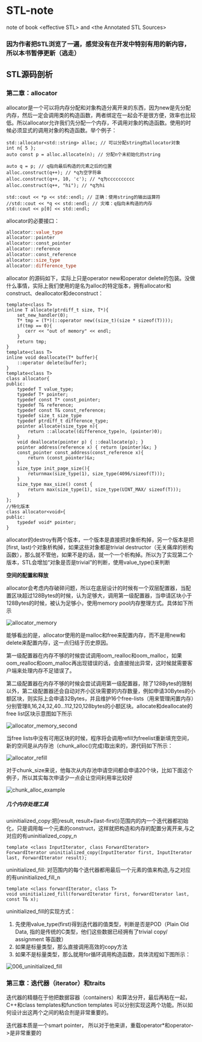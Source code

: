 # STL-note
note of book &lt;effective STL> and &lt;the Annotated STL Sources>
 
### 因为作者把STL浏览了一遍，感觉没有在开发中特别有用的新内容，所以本书暂停更新（逃走）


## STL源码剖析

### 第二章：allocator

allocator是一个可以将内存分配和对象构造分离开来的东西，因为new是先分配内存，然后一定会调用类的构造函数，两者绑定在一起会不是很方便，效率也比较低。所以allocator允许我们先分配一个内存，不调用对象的构造函数。使用的时候必须显式的调用对象的构造函数。举个例子：

```
std::allocator<std::string> alloc; // 可以分配string的allocator对象
int n{ 5 };
auto const p = alloc.allocate(n); // 分配n个未初始化的string

auto q = p; // q指向最后构造的元素之后的位置
alloc.construct(q++); // *q为空字符串
alloc.construct(q++, 10, 'c'); // *q为cccccccccc
alloc.construct(q++, "hi"); // *q为hi

std::cout << *p << std::endl; // 正确：使用string的输出运算符
//std::cout << *q << std::endl; // 灾难：q指向未构造的内存
std::cout << p[0] << std::endl;
```

allocator的必要接口：

```C++
allocator::value_type
allocator::pointer
allocator::const_pointer
allocator::reference
allocator::const_reference
allocator::size_type
allocator::difference_type
```

allocator 的源码如下，实际上只是operator new和operator delete的包装。没做什么事情，实际上我们使用的是名为alloc的特定版本，拥有allocator和construct、deallocator和deconstruct：

```
template<class T>
inline T allocate(ptrdiff_t size, T*){
    set_new_handler(0);
    T* tmp = (T*)(::operator new((size_t)(size * sizeof(T))));
    if(tmp == 0){
       cerr << "out of memory" << endl;
    }
    return tmp;
}
template<class T>
inline void deallocate(T* buffer){
    ::operator delete(buffer);
}
template<class T>
class allocator{
public:
    typedef T value_type;
    typedef T* pointer;
    typedef const T* const_pointer;
    typedef T& reference;
    typedef const T& const_reference;
    typedef size_t size_type
    typedef ptrdiff_t difference_type;
    pointer allocate(size_type n){
        return ::allocate((difference_type)n, (pointer)0);
    }
    void deallocate(pointer p) { ::deallocate(p); }
    pointer address(reference x) { return (pointer)&x; }
    const_pointer const_address(const_reference x){
        return (const_pointer)&x;
    }
    size_type init_page_size(){
        returnmax(size_type(1), size_type(4096/sizeof(T)));
    }
    size_type max_size() const {
        return max(size_type(1), size_type(UINT_MAX/ sizeof(T)));
    }
};
//特化版本
class allocator<void>{
public:
    typedef void* pointer;
}
```

allocator的destroy有两个版本，一个版本是直接把对象析构掉，另一个版本是把[first, last)个对象析构掉，如果这些对象都是trivial destructor（无关痛痒的析构函数），那么就不管他，如果不是的话，就一个一个析构掉。所以为了实现第二个版本，STL会增加“对象是否是trivial”的判断，使用value_type()来判断

**空间的配置和释放**

allocator会考虑内存破碎问题，所以在底层设计的时候有一个双层配置器，当配置区块超过128Bytes的时候，认为足够大，调用第一级配置器，当申请区块小于128Bytes的时候，被认为足够小，使用memory pool内存整理方式。具体如下所示

![allocator_memory](./images/allocator_memory.png)

能够看出的是，allocator使用的是malloc和free来配置内存，而不是用new和delete来配置内存，这一点归结于历史原因。

第一级配置器在内存不够的时候尝试调用oom_realloc和oom_malloc，如果oom_realloc和oom_malloc再出现错误的话，会直接抛出异常，这时候就需要客户端来处理内存不足错误了。

第二级配置器在内存不够的时候会尝试调用第一级配置器，除了128Bytes的限制以外，第二级配置器还会自动对齐小区块需要的内存数量，例如申请30Bytes的小额区块，则实际上会申请32Bytes，并且维护16个free-lists（用来管理闲置内存）分别管理8,16,24,32,40...112,120,128bytes的小额区块。allocate和deallocate的free list区块示意图如下所示

![allocator_memory_second](./images/allocator_memory_second.png)



当free lists中没有可用区块的时候，程序将会调用refill为freelist重新填充空间，新的空间是从内存池（chunk_alloc()完成)取出来的，源代码如下所示：

![allocator_refill](./images/allocator_refill.png)

对于chunk_size来说，他每次从内存池申请空间都会申请20个块，比如下面这个例子，所以其实每次申请少一点会让空间利用率比较好

![chunk_alloc_example](./images/chunk_alloc_example.png)



##### 几个内存处理工具

uninitialized_copy:把[result, result+(last-first))范围内的内一个迭代器都初始化，只是调用每一个元素的construct，这样就把构造和内存的配置分离开来,与之对应的有uninitialized_copy_n

```
template <class InputIterator, class ForwardIterator>
ForwardIterator uninitialized_copy(InputIterator first, InputIterator last, ForwardIterator result);
```

uninitialized_fill: 对范围内的每个迭代器都用最后一个元素的值来构造,与之对应的有uninitialized_fill_n

```
template <class forwardIterator, class T>
void uninitialized_fill(forwardIterator first, forwardIterator last, const T& x);
```

uninitialized_fill的实现方式：

1. 先使用value_type(first)得到迭代器的值类型，判断是否是POD（Plain Old Data, 指的是传统的C类型，他们这些数据已经拥有了trivial copy/ assignment 等函数）
2. 如果是标量类型，那么直接调用高效的copy方法
3. 如果不是标量类型，那么就用for循环调用构造函数，具体流程如下图所示：



![006_uninitialized_fill](./images/006_uninitialized_fill.png)



### 第三章：迭代器（iterator）和traits

迭代器的精髓在于他把数据容器（containers）和算法分开，最后再粘在一起，C++和class templates和function templates 可以分别实现这两个功能。所以如何设计出这两个之间的粘合剂是非常重要的。

迭代器本质是一个smart pointer， 所以对于他来讲，重载operator*和operator->是非常重要的

















